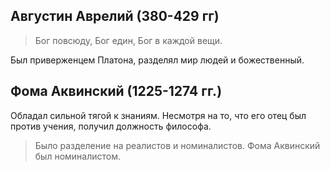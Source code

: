 ## Августин Аврелий (380-429 гг)

> Бог повсюду, Бог един, Бог в каждой вещи.

Был приверженцем Платона, разделял мир людей и божественный.



## Фома Аквинский (1225-1274 гг.)

Обладал сильной тягой к знаниям. Несмотря на то, что его отец был против учения, получил должность философа. 

> Было разделение на реалистов и номиналистов. Фома Аквинский был номиналистом.